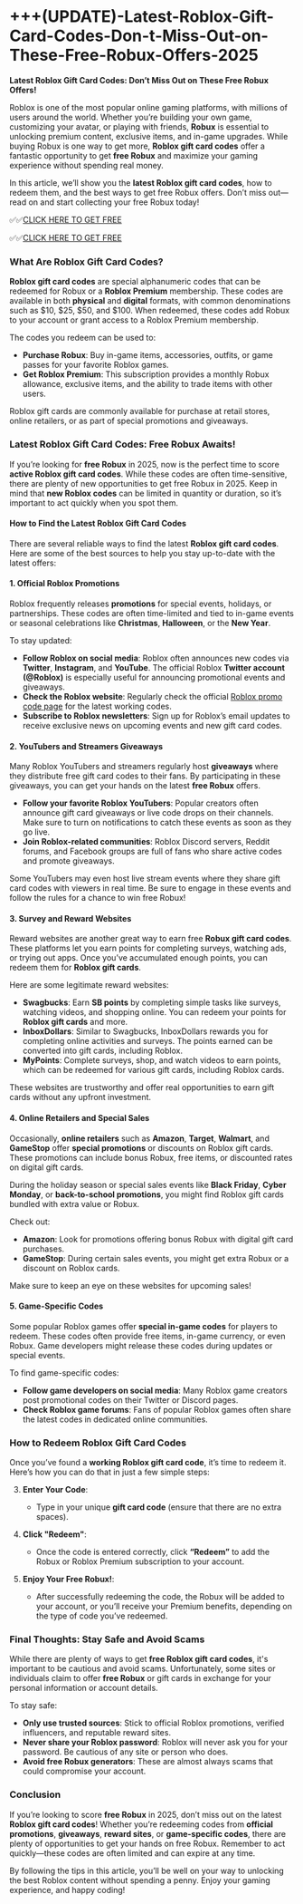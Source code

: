 # +++(UPDATE)-Latest-Roblox-Gift-Card-Codes-Don-t-Miss-Out-on-These-Free-Robux-Offers-2025

**Latest Roblox Gift Card Codes: Don’t Miss Out on These Free Robux Offers!**

Roblox is one of the most popular online gaming platforms, with millions of users around the world. Whether you’re building your own game, customizing your avatar, or playing with friends, **Robux** is essential to unlocking premium content, exclusive items, and in-game upgrades. While buying Robux is one way to get more, **Roblox gift card codes** offer a fantastic opportunity to get **free Robux** and maximize your gaming experience without spending real money.

In this article, we’ll show you the **latest Roblox gift card codes**, how to redeem them, and the best ways to get free Robux offers. Don’t miss out—read on and start collecting your free Robux today!

✅✅[CLICK HERE TO GET FREE](https://tinyurl.com/f5a9kmyc)

✅✅[CLICK HERE TO GET FREE](https://tinyurl.com/f5a9kmyc)

### What Are Roblox Gift Card Codes?

**Roblox gift card codes** are special alphanumeric codes that can be redeemed for Robux or a **Roblox Premium** membership. These codes are available in both **physical** and **digital** formats, with common denominations such as $10, $25, $50, and $100. When redeemed, these codes add Robux to your account or grant access to a Roblox Premium membership.

The codes you redeem can be used to:
- **Purchase Robux**: Buy in-game items, accessories, outfits, or game passes for your favorite Roblox games.
- **Get Roblox Premium**: This subscription provides a monthly Robux allowance, exclusive items, and the ability to trade items with other users.

Roblox gift cards are commonly available for purchase at retail stores, online retailers, or as part of special promotions and giveaways.

### Latest Roblox Gift Card Codes: Free Robux Awaits!

If you’re looking for **free Robux** in 2025, now is the perfect time to score **active Roblox gift card codes**. While these codes are often time-sensitive, there are plenty of new opportunities to get free Robux in 2025. Keep in mind that **new Roblox codes** can be limited in quantity or duration, so it’s important to act quickly when you spot them.

#### How to Find the Latest Roblox Gift Card Codes

There are several reliable ways to find the latest **Roblox gift card codes**. Here are some of the best sources to help you stay up-to-date with the latest offers:

#### 1. **Official Roblox Promotions**
Roblox frequently releases **promotions** for special events, holidays, or partnerships. These codes are often time-limited and tied to in-game events or seasonal celebrations like **Christmas**, **Halloween**, or the **New Year**.

To stay updated:
- **Follow Roblox on social media**: Roblox often announces new codes via **Twitter**, **Instagram**, and **YouTube**. The official Roblox **Twitter account (@Roblox)** is especially useful for announcing promotional events and giveaways.
- **Check the Roblox website**: Regularly check the official [Roblox promo code page](https://www.roblox.com/promocodes) for the latest working codes.
- **Subscribe to Roblox newsletters**: Sign up for Roblox’s email updates to receive exclusive news on upcoming events and new gift card codes.

#### 2. **YouTubers and Streamers Giveaways**
Many Roblox YouTubers and streamers regularly host **giveaways** where they distribute free gift card codes to their fans. By participating in these giveaways, you can get your hands on the latest **free Robux** offers.

- **Follow your favorite Roblox YouTubers**: Popular creators often announce gift card giveaways or live code drops on their channels. Make sure to turn on notifications to catch these events as soon as they go live.
- **Join Roblox-related communities**: Roblox Discord servers, Reddit forums, and Facebook groups are full of fans who share active codes and promote giveaways.
  
Some YouTubers may even host live stream events where they share gift card codes with viewers in real time. Be sure to engage in these events and follow the rules for a chance to win free Robux!

#### 3. **Survey and Reward Websites**
Reward websites are another great way to earn free **Robux gift card codes**. These platforms let you earn points for completing surveys, watching ads, or trying out apps. Once you’ve accumulated enough points, you can redeem them for **Roblox gift cards**.

Here are some legitimate reward websites:
- **Swagbucks**: Earn **SB points** by completing simple tasks like surveys, watching videos, and shopping online. You can redeem your points for **Roblox gift cards** and more.
- **InboxDollars**: Similar to Swagbucks, InboxDollars rewards you for completing online activities and surveys. The points earned can be converted into gift cards, including Roblox.
- **MyPoints**: Complete surveys, shop, and watch videos to earn points, which can be redeemed for various gift cards, including Roblox cards.

These websites are trustworthy and offer real opportunities to earn gift cards without any upfront investment.

#### 4. **Online Retailers and Special Sales**
Occasionally, **online retailers** such as **Amazon**, **Target**, **Walmart**, and **GameStop** offer **special promotions** or discounts on Roblox gift cards. These promotions can include bonus Robux, free items, or discounted rates on digital gift cards.

During the holiday season or special sales events like **Black Friday**, **Cyber Monday**, or **back-to-school promotions**, you might find Roblox gift cards bundled with extra value or Robux.

Check out:
- **Amazon**: Look for promotions offering bonus Robux with digital gift card purchases.
- **GameStop**: During certain sales events, you might get extra Robux or a discount on Roblox cards.
  
Make sure to keep an eye on these websites for upcoming sales!

#### 5. **Game-Specific Codes**
Some popular Roblox games offer **special in-game codes** for players to redeem. These codes often provide free items, in-game currency, or even Robux. Game developers might release these codes during updates or special events.

To find game-specific codes:
- **Follow game developers on social media**: Many Roblox game creators post promotional codes on their Twitter or Discord pages.
- **Check Roblox game forums**: Fans of popular Roblox games often share the latest codes in dedicated online communities.

### How to Redeem Roblox Gift Card Codes

Once you’ve found a **working Roblox gift card code**, it’s time to redeem it. Here’s how you can do that in just a few simple steps:

3. **Enter Your Code**:
   - Type in your unique **gift card code** (ensure that there are no extra spaces).

4. **Click "Redeem"**:
   - Once the code is entered correctly, click **“Redeem”** to add the Robux or Roblox Premium subscription to your account.

5. **Enjoy Your Free Robux!**:
   - After successfully redeeming the code, the Robux will be added to your account, or you’ll receive your Premium benefits, depending on the type of code you’ve redeemed.

### Final Thoughts: Stay Safe and Avoid Scams

While there are plenty of ways to get **free Roblox gift card codes**, it's important to be cautious and avoid scams. Unfortunately, some sites or individuals claim to offer **free Robux** or gift cards in exchange for your personal information or account details.

To stay safe:
- **Only use trusted sources**: Stick to official Roblox promotions, verified influencers, and reputable reward sites.
- **Never share your Roblox password**: Roblox will never ask you for your password. Be cautious of any site or person who does.
- **Avoid free Robux generators**: These are almost always scams that could compromise your account.

### Conclusion

If you’re looking to score **free Robux** in 2025, don’t miss out on the latest **Roblox gift card codes**! Whether you’re redeeming codes from **official promotions**, **giveaways**, **reward sites**, or **game-specific codes**, there are plenty of opportunities to get your hands on free Robux. Remember to act quickly—these codes are often limited and can expire at any time.

By following the tips in this article, you’ll be well on your way to unlocking the best Roblox content without spending a penny. Enjoy your gaming experience, and happy coding!
